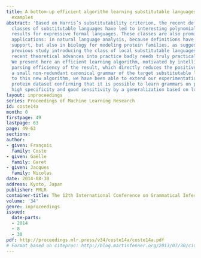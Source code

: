 ```yaml
---
title: A bottom-up efficient algorithm learning substitutable languages from positive
  examples
abstract: 'Based on Harris’s substitutability criterion, the recent definitions of
  classes of substitutable languages have led to interesting polynomial learnability
  results for expressive formal languages. These classes are also promising for practical
  applications: in natural language analysis, because definitions have strong linguisitic
  support, but also in biology for modeling protein families, as suggested in our
  previous study introducing the class of local substitutable languages. But turning
  recent theoretical advances into practice badly needs truly practical algorithms.
  We present here an efficient learning algorithm, motivated by intelligibility and
  parsing efficiency of the result, which directly reduces the positive sample into
  a small non-redundant canonical grammar of the target substitutable language.  Thanks
  to this new algorithm, we have been able to extend our experimentation to a complete
  protein dataset confirming that it is possible to learn grammars on proteins with
  high specificity and good sensitivity by a generalization based on local substitutability.'
layout: inproceedings
series: Proceedings of Machine Learning Research
id: coste14a
month: 0
firstpage: 49
lastpage: 63
page: 49-63
sections: 
author:
- given: François
  family: Coste
- given: Gaëlle
  family: Garet
- given: Jacques
  family: Nicolas
date: 2014-08-30
address: Kyoto, Japan
publisher: PMLR
container-title: The 12th International Conference on Grammatical Inference
volume: '34'
genre: inproceedings
issued:
  date-parts:
  - 2014
  - 8
  - 30
pdf: http://proceedings.mlr.press/v34/coste14a/coste14a.pdf
# Format based on citeproc: http://blog.martinfenner.org/2013/07/30/citeproc-yaml-for-bibliographies/
---
```

